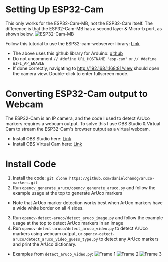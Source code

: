# Setting Up ESP32-Cam
This only works for the ESP32-Cam-MB, not the ESP32-Cam itself. The difference is that the ESP32-Cam-MB has a second layer & Micro-b port, as shown below.
![ESP32-Cam-MB](https://i2.wp.com/randomnerdtutorials.com/wp-content/uploads/2021/01/ESP32-CAM-MB-Micro-USB-Programmer-CH340G-Serial-Chip.jpg?resize=828,466&quality=100&strip=all&ssl=1)

Follow this tutorial to use the ESP32-cam-webserver library: [Link](https://www.rogerfrost.com/use-a-github-library-and-arduino-ide-to-create-an-esp32-camera-web-server/)
- The above uses this github library for Arduino: [github](https://github.com/easytarget/esp32-cam-webserver)
- Do not uncomment `// #define URL_HOSTNAME "esp-cam"` or `// #define WIFI_AP_ENABLE`
- If done correctly, navigating to http://192.168.1.168:81/view should open the camera view. Double-click to enter fullscreen mode.
# Converting ESP32-Cam output to Webcam
The ESP32-Cam is an IP camera, and the code I used to detect ArUco markers requires a webcam output. To solve this I use OBS Studio & Virtual Cam to stream the ESP32-Cam's browser output as a virtual webcam. 
- Install OBS Studio here: [Link](https://obsproject.com/download)
- Install OBS Virtual Cam here: [Link](https://github.com/CatxFish/obs-virtual-cam/releases)
# Install Code
1. Install the code: `git clone https://github.com/danielchandg/aruco-markers.git`
2. Run `opencv_generate_aruco/opencv_generate_aruco.py` and follow the example usage at the top to generate ArUco markers
- Note that ArUco marker detection works best when ArUco markers have a wide white border on all 4 sides. 
3. Run `opencv-detect-aruco/detect_aruco_image.py` and follow the example usage at the top to detect ArUco markers in an image
4. Run `opencv-detect-aruco/detect_aruco_video.py` to detect ArUco markers using webcam output, or `opencv-detect-aruco/detect_aruco_video_guess_type.py` to detect any ArUco markers and print the ArUco dictionary. 
- Examples from `detect_aruco_video.py`:
![Frame 1](https://i.imgur.com/KeQDS6R.png)
![Frame 2](https://i.imgur.com/Uqg97Kl.png)
![Frame 3](https://i.imgur.com/KccRH8Z.png)